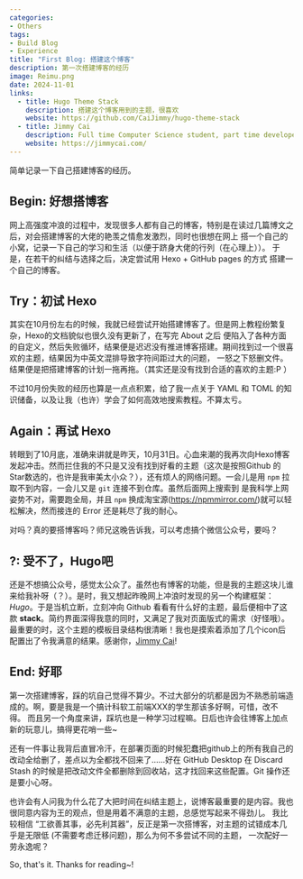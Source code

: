 ```yaml
---
categories:
- Others
tags:
- Build Blog
- Experience
title: "First Blog: 搭建这个博客"
description: 第一次搭建博客的经历
image: Reimu.png
date: 2024-11-01
links:
  - title: Hugo Theme Stack
    description: 搭建这个博客用到的主题，很喜欢
    website: https://github.com/CaiJimmy/hugo-theme-stack
  - title: Jimmy Cai
    description: Full time Computer Science student, part time developer.
    website: https://jimmycai.com/
---
```


简单记录一下自己搭建博客的经历。
<!--more-->

## Begin: 好想搭博客

网上高强度冲浪的过程中，发现很多人都有自己的博客，特别是在读过几篇博文之后，对会搭建博客的大佬的艳羡之情愈发激烈，同时也很想在网上
搭一个自己的小窝，记录一下自己的学习和生活（以便于跻身大佬的行列（在心理上））。 于是，在若干的纠结与选择之后，决定尝试用 Hexo + GitHub pages 的方式
搭建一个自己的博客。

## Try：初试 Hexo

其实在10月份左右的时候，我就已经尝试开始搭建博客了。但是网上教程纷繁复杂，Hexo的文档貌似也很久没有更新了，在写完 About 之后
便陷入了各种方面的自定义，然后失败循环，结果便是迟迟没有推进博客搭建。期间找到过一个很喜欢的主题，结果因为中英文混排导致字符间距过大的问题，
一怒之下怒删文件。结果便是把搭建博客的计划一拖再拖。（其实还是没有找到合适的喜欢的主题:P ）

不过10月份失败的经历也算是一点点积累，给了我一点关于 YAML 和 TOML 的知识储备，以及让我（也许）学会了如何高效地搜索教程。不算太亏。

## Again：再试 Hexo

转眼到了10月底，准确来讲就是昨天，10月31日。心血来潮的我再次向Hexo博客发起冲击。然而拦住我的不只是又没有找到好看的主题（这次是按照Github
的Star数选的，也许是我审美太小众？），还有烦人的网络问题。一会儿是用 `npm` 拉取不到内容，一会儿又是 `git` 连接不到仓库。虽然后面网上搜索到
是我科学上网姿势不对，需要跑全局，并且 `npm` 换成淘宝源(https://npmmirror.com/)就可以轻松解决，然而接连的 Error 还是耗尽了我的耐心。

对吗？真的要搭博客吗？师兄这晚告诉我，可以考虑搞个微信公众号，要吗？

## ?: 受不了，Hugo吧

还是不想搞公众号，感觉太公众了。虽然也有博客的功能，但是我的主题这块儿谁来给我补呀（？）。是时，我又想起昨晚网上冲浪时发现的另一个构建框架：
*Hugo*。于是当机立断，立刻冲向 Github 看看有什么好的主题，最后便相中了这款 **stack**。简约界面深得我意的同时，又满足了我对页面版式的需求（好怪哦）。
最重要的时，这个主题的模板目录结构很清晰！我也是摸索着添加了几个icon后配置出了令我满意的结果。感谢你，[Jimmy Cai](https://jimmycai.com/)!

## End: 好耶

第一次搭建博客，踩的坑自己觉得不算少。不过大部分的坑都是因为不熟悉前端造成的。啊，要是我是一个搞计科软工前端XXX的学生那该多好啊，可惜，改不得。
而且另一个角度来讲，踩坑也是一种学习过程嘛。日后也许会往博客上加点新的玩意儿，搞得更花哨一些~

还有一件事让我背后直冒冷汗，在部署页面的时候犯蠢把github上的所有我自己的改动全给删了，差点以为全都找不回来了……好在 GitHub Desktop 在
Discard Stash 的时候是把改动文件全都删除到回收站，这才找回来这些配置。Git 操作还是要小心呀。

也许会有人问我为什么花了大把时间在纠结主题上，说博客最重要的是内容。我也很同意内容为王的观点，但是用着不满意的主题，总感觉写起来不得劲儿。
我比较相信 “工欲善其事，必先利其器”，反正是第一次搭博客，对主题的试错成本几乎是无限低 (不需要考虑迁移问题)，那么为何不多尝试不同的主题，
一次配好一劳永逸呢？

So, that's it. Thanks for reading~!

